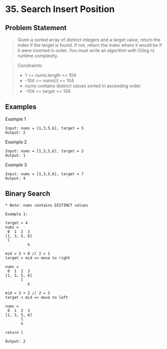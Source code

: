 # 35. Search Insert Position

## Problem Statement

> Given a sorted array of distinct integers and a target value, return the index if the target is found. If not, return the index where it would be if it were inserted in order.
> You must write an algorithm with O(log n) runtime complexity.

> Constraints:
>
> - 1 <= nums.length <= 104
> - -104 <= nums[i] <= 104
> - nums contains distinct values sorted in ascending order.
> - -104 <= target <= 104

## Examples

Example 1

```
Input: nums = [1,3,5,6], target = 5
Output: 2
```

Example 2

```
Input: nums = [1,3,5,6], target = 2
Output: 1
```

Example 3

```
Input: nums = [1,3,5,6], target = 7
Output: 4
```

## Binary Search

```
* Note: nums contains DISTINCT values

Example 1:

target = 4
nums =
 0  1  2  3
[1, 3, 5, 6]
 l
          h

mid = 3 + 0 // 2 = 1
target > mid => move to right

nums =
 0  1  2  3
[1, 3, 5, 6]
       l
          h

mid = 3 + 2 // 2 = 2
target < mid => move to left

nums =
 0  1  2  3
[1, 3, 5, 6]
       l
       h

return l

Output: 2

```
